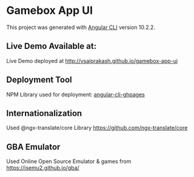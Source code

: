 # Gamebox App UI
This project was generated with [Angular CLI](https://github.com/angular/angular-cli) version 10.2.2.

## Live Demo Available at:
Live Demo deployed at http://vsaiprakash.github.io/gamebox-app-ui

## Deployment Tool
NPM Library used for deployment: [angular-cli-ghpages](https://www.npmjs.com/package/angular-cli-ghpages)

## Internationalization

Used @ngx-translate/core Library
https://github.com/ngx-translate/core 

## GBA Emulator

Used Online Open Source Emulator & games from https://jsemu2.github.io/gba/
